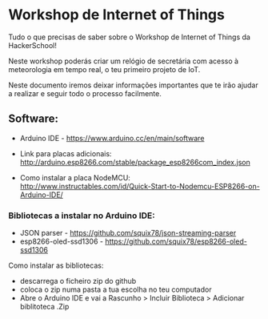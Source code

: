 # Workshop de Internet of Things
Tudo o que precisas de saber sobre o Workshop de Internet of Things da HackerSchool!

Neste workshop poderás criar um relógio de secretária com acesso à meteorologia em tempo real, o teu primeiro projeto de IoT.

Neste documento iremos deixar informações importantes que te irão ajudar a realizar e seguir todo o processo facilmente.

## Software:
- Arduino IDE - https://www.arduino.cc/en/main/software

- Link para placas adicionais: http://arduino.esp8266.com/stable/package_esp8266com_index.json

- Como instalar a placa NodeMCU: http://www.instructables.com/id/Quick-Start-to-Nodemcu-ESP8266-on-Arduino-IDE/

### Bibliotecas a instalar no Arduino IDE:

- JSON parser - https://github.com/squix78/json-streaming-parser
- esp8266-oled-ssd1306 - https://github.com/squix78/esp8266-oled-ssd1306
  
Como instalar as bibliotecas:
- descarrega o ficheiro zip do github
- coloca o zip numa pasta a tua escolha no teu computador
- Abre o Arduino IDE e vai a Rascunho > Incluir Biblioteca > Adicionar biblitoteca .Zip


